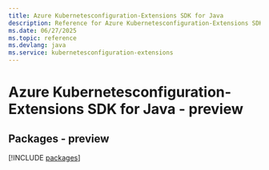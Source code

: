 ```yaml
---
title: Azure Kubernetesconfiguration-Extensions SDK for Java
description: Reference for Azure Kubernetesconfiguration-Extensions SDK for Java
ms.date: 06/27/2025
ms.topic: reference
ms.devlang: java
ms.service: kubernetesconfiguration-extensions
---
```

# Azure Kubernetesconfiguration-Extensions SDK for Java - preview
## Packages - preview
[!INCLUDE [packages](kubernetesconfiguration-extensions-index.md)]